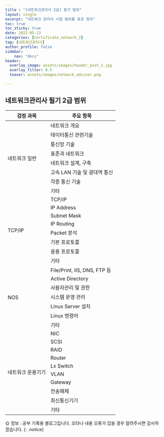 ```yaml
---
title : "[네트워크관리사 2급] 필기 범위"
layout: single
excerpt: "네트워크 관리사 시험 범위를 표로 정리"
toc: true
toc_sticky: true
date: 2022-05-13
categories: [Certificate_network_2]
tag: [네트워크관리사]
author_profile: false
sidebar:
    nav: "docs"
header:
  overlay_image: assets/images/header_post_1.jpg
  overlay_filter: 0.5 
  teaser: assets/images/network_advisor.png

---
```


## 네트워크관리사 필기 2급 범위

<table>
<thead>
  <tr>
    <th>검정 과목</th>
    <th>주요 항목</th>
  </tr>
</thead>
<tbody>
  <tr>
    <td rowspan="8">네트워크 일반</td>
    <td>네트워크 개요</td>
  </tr>
  <tr>
    <td>데이터통신 관련기술</td>
  </tr>
  <tr>
    <td>통신망 기술</td>
  </tr>
  <tr>
    <td>표준과 네트워크</td>
  </tr>
  <tr>
    <td>네트워크 설계, 구축</td>
  </tr>
  <tr>
    <td>고속 LAN 기술 및 광대역 통신</td>
  </tr>
  <tr>
    <td>각종 통신 기술</td>
  </tr>
  <tr>
    <td>기타</td>
  </tr>
  <tr>
    <td rowspan="8">TCP/IP</td>
    <td>TCP/IP</td>
  </tr>
  <tr>
    <td>IP Address</td>
  </tr>
  <tr>
    <td>Subnet Mask</td>
  </tr>
  <tr>
    <td>IP Routing</td>
  </tr>
  <tr>
    <td>Packet 분석</td>
  </tr>
  <tr>
    <td>기본 프로토콜</td>
  </tr>
  <tr>
    <td>응용 프로토콜</td>
  </tr>
  <tr>
    <td>기타</td>
  </tr>
  <tr>
    <td rowspan="7">NOS</td>
    <td>File/Print, IIS, DNS, FTP 등</td>
  </tr>
  <tr>
    <td>Active Directory</td>
  </tr>
  <tr>
    <td>사용자관리 및 권한</td>
  </tr>
  <tr>
    <td>시스템 운영 관리</td>
  </tr>
  <tr>
    <td>Linux Server 설치</td>
  </tr>
  <tr>
    <td>Linux 명령어</td>
  </tr>
  <tr>
    <td>기타</td>
  </tr>
  <tr>
    <td rowspan="10">네트워크 운용기기</td>
    <td>NIC</td>
  </tr>
  <tr>
    <td>SCSI</td>
  </tr>
  <tr>
    <td>RAID</td>
  </tr>
  <tr>
    <td>Router</td>
  </tr>
  <tr>
    <td>Lx Switch</td>
  </tr>
  <tr>
    <td>VLAN</td>
  </tr>
  <tr>
    <td>Gateway</td>
  </tr>
  <tr>
    <td>전송매체</td>
  </tr>
  <tr>
    <td>최신통신기기</td>
  </tr>
  <tr>
    <td>기타</td>
  </tr>
</tbody>
</table>

🌞 정보 : 공부 기록용 블로그입니다. 오타나 내용 오류가 있을 경우 알려주시면 감사하겠습니다.
{: .notice}